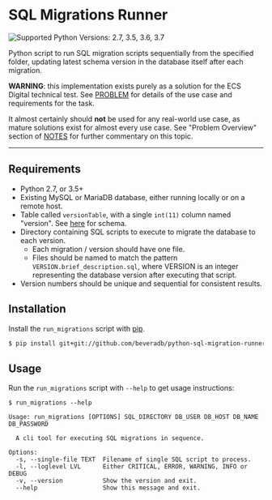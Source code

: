 # SQL Migrations Runner

![Supported Python Versions: 2.7, 3.5, 3.6, 3.7](https://img.shields.io/badge/python-2.7%20%7C%203.5%20%7C%203.6%20%7C%203.7-blue.svg)

Python script to run SQL migration scripts sequentially from the specified folder,
updating latest schema version in the database itself after each migration.

**WARNING**: this implementation exists purely as a solution for the ECS Digital technical test.
See [PROBLEM](https://github.com/beveradb/python-sql-migration-runner/blob/master/PROBLEM.md) 
for details of the use case and requirements for the task.

It almost certainly should **not** be used for any real-world use case, as mature solutions
exist for almost every use case. See "Problem Overview" section of [NOTES](https://github.com/beveradb/python-sql-migration-runner/blob/master/NOTES.md) 
for further commentary on this topic. 

------------------------

## Requirements

* Python 2.7, or 3.5+
* Existing MySQL or MariaDB database, either running locally or on a remote host.
* Table called `versionTable`, with a single `int(11)` column named "version". See [here](https://github.com/beveradb/python-sql-migration-runner/blob/master/sql-migrations/001.create_migrations_version_table.sql) for schema.
* Directory containing SQL scripts to execute to migrate the database to each version.
   * Each migration / version should have one file.
   * Files should be named to match the pattern `VERSION.brief_description.sql`,
     where VERSION is an integer representing the database version after executing that script.
* Version numbers should be unique and sequential for consistent results.

## Installation

Install the `run_migrations` script with [pip](https://packaging.python.org/tutorials/installing-packages/).

```sh
$ pip install git+git://github.com/beveradb/python-sql-migration-runner.git
```

## Usage

Run the `run_migrations` script with `--help` to get usage instructions:

```
$ run_migrations --help

Usage: run_migrations [OPTIONS] SQL_DIRECTORY DB_USER DB_HOST DB_NAME DB_PASSWORD

  A cli tool for executing SQL migrations in sequence.

Options:
  -s, --single-file TEXT  Filename of single SQL script to process.
  -l, --loglevel LVL      Either CRITICAL, ERROR, WARNING, INFO or DEBUG
  -v, --version           Show the version and exit.
  --help                  Show this message and exit.
```
